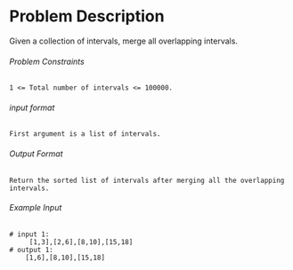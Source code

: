 # Problem Description

Given a collection of intervals, merge all overlapping intervals.

###### Problem Constraints

```
1 <= Total number of intervals <= 100000.
```

###### input format

``` 
First argument is a list of intervals.
```

###### Output Format

```
Return the sorted list of intervals after merging all the overlapping intervals.
```

###### Example Input

```
# input 1: 
     [1,3],[2,6],[8,10],[15,18]
# output 1: 
    [1,6],[8,10],[15,18]
```
